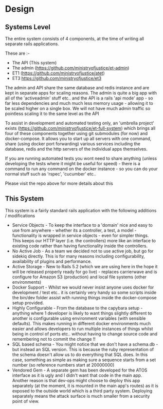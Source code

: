 # Design

## Systems Level

The entire system consists of 4 components, at the time of writing all separate rails applications.

These are :-

* The API (This system)
* The admin (https://github.com/ministryofjustice/et-admin)
* ET1 (https://github.com/ministryofjustice/atet)
* ET3 https://github.com/ministryofjustice/et3

The admin and API share the same database and redis instance and are kept in separate apps for
scaling reasons.  The admin is quite a big app with all of the 'activeadmin' stuff etc.. and the
API is a rails 'api mode' app - so far less dependencies and much much less memory usage - allowing
it to be scaled higher on a single box.
We will not have much admin traffic so pointless scaling it to the same level as the API


To assist in development and automated testing only, an 'umbrella project' exists (https://github.com/ministryofjustice/et-full-system)
which brings all four of these components together using git submodules (for now) and docker-compose.
It allows you to start up all servers with one command, share (using docker port forwarding) various services including the database, redis and the http servers
of the individual apps themselves.

If you are running automated tests you wont need to share anything (unless developing the tests where it might be useful for speed) - there is a command to
run any command on the docker instance - so you can do your normal stuff such as 'rspec', 'cucumber' etc..

Please visit the repo above for more details about this

## This System

This system is a fairly standard rails application with the following additions / modifications

* Service Objects - To keep the interface to a 'domain' nice and easy to use from anywhere - whether its a controller, a test, a model - functionality is wrapped in service objects - even for simpler things. This keeps our HTTP layer (i.e. the controllers)
  more like an interface to existing code rather than having functionality inside the controllers.
* No Active Job - As a team we decided not to use active job, but go for sidekiq directly.  This is for many reasons including configurability, availability of plugins and performance.
* Active Storage - New to Rails 5.2 (which we are using here in the hope it will be released properly ready for go live) - replaces carrierwave and is configure for Amazon S3 (production) and local file systems (other environments)
* Docker Support - Whilst we would never insist anyone uses docker for development / test etc.. it is certainly very handy so some scripts inside the bin/dev folder assist with running things inside the docker-compose setup provided.
* Highly Configurable - From the database to the capybara setup - anything where 1 developer is likely to want things slightly different to another is configurable using environment variables (with sensible defaults).  This makes running in different docker environments much easier
  and allows developers to run multiple instances of things whilst being in control of ports etc.. without having to change source code and remembering not to commit the change !!
* SQL based schema - You might notice that we don't have a schema.db - but instead an SQL version.  This is because the ruby representation of the schema doesn't allow
  us to do everything that SQL does.  In this case, something as simple as making sure a sequence starts from a set number (so reference numbers start at 20000000)
* Vendored Gem - A separate gem has been developed for the ATOS interface as it is ugly and I didn't want that code in the main app.  Another reason is that dev-ops might
  choose to deploy this app separately (at the moment, it is mounted in the main app's routes) as it is exposed to the outside world which is a
  third party system.  Deploying separately means the attack surface is much smaller from a security point of view.



